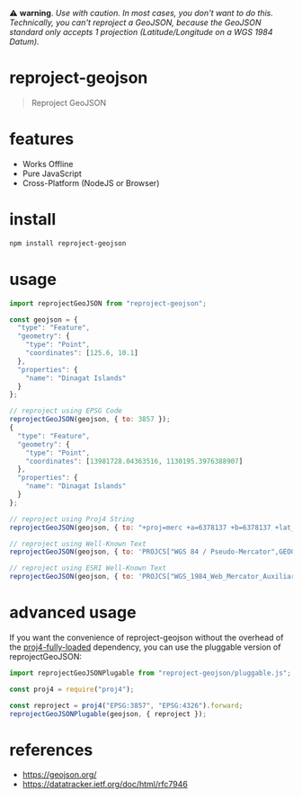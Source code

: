 :warning: __warning__. _Use with caution.  In most cases, you don't want to do this.  Technically, you can't reproject a GeoJSON, 
because the GeoJSON standard only accepts 1 projection (Latitude/Longitude on a WGS 1984 Datum)._

# reproject-geojson
> Reproject GeoJSON

# features
- Works Offline
- Pure JavaScript
- Cross-Platform (NodeJS or Browser)

# install
```bash
npm install reproject-geojson
```

# usage
```js
import reprojectGeoJSON from "reproject-geojson";

const geojson = {
  "type": "Feature",
  "geometry": {
    "type": "Point",
    "coordinates": [125.6, 10.1]
  },
  "properties": {
    "name": "Dinagat Islands"
  }
};

// reproject using EPSG Code
reprojectGeoJSON(geojson, { to: 3857 });
{
  "type": "Feature",
  "geometry": {
    "type": "Point",
    "coordinates": [13981728.04363516, 1130195.3976388907]
  },
  "properties": {
    "name": "Dinagat Islands"
  }
};

// reproject using Proj4 String
reprojectGeoJSON(geojson, { to: "+proj=merc +a=6378137 +b=6378137 +lat_ts=0.0 +lon_0=0.0 +x_0=0.0 ..." });

// reproject using Well-Known Text
reprojectGeoJSON(geojson, { to: 'PROJCS["WGS 84 / Pseudo-Mercator",GEOGCS["WGS 84",DATUM["WGS_1984", ...' });

// reproject using ESRI Well-Known Text
reprojectGeoJSON(geojson, { to: 'PROJCS["WGS_1984_Web_Mercator_Auxiliary_Sphere",GEOGCS["GCS_WGS_1984",DATUM["D_WGS_1984", ...' });
```

# advanced usage
If you want the convenience of reproject-geojson without the overhead of the 
[proj4-fully-loaded](https://github.com/danieljdufour/proj4-fully-loaded) dependency,
you can use the pluggable version of reprojectGeoJSON:
```js
import reprojectGeoJSONPlugable from "reproject-geojson/pluggable.js";

const proj4 = require("proj4");

const reproject = proj4("EPSG:3857", "EPSG:4326").forward;
reprojectGeoJSONPlugable(geojson, { reproject });
```

# references
- https://geojson.org/
- https://datatracker.ietf.org/doc/html/rfc7946
